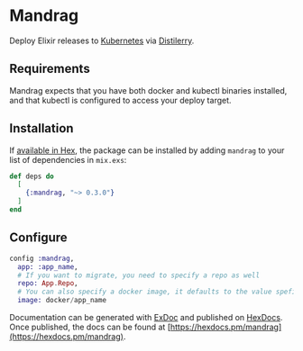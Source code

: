 # Mandrag

Deploy Elixir releases to [Kubernetes](https://kubernetes.io/) via [Distilerry](https://github.com/bitwalker/distillery).

## Requirements
Mandrag expects that you have both docker and kubectl binaries installed, and that kubectl is
configured to access your deploy target.

## Installation

If [available in Hex](https://hex.pm/docs/publish), the package can be installed
by adding `mandrag` to your list of dependencies in `mix.exs`:

```elixir
def deps do
  [
    {:mandrag, "~> 0.3.0"}
  ]
end
```

## Configure
```elixir
config :mandrag,
  app: :app_name,
  # If you want to migrate, you need to specify a repo as well
  repo: App.Repo,
  # You can also specify a docker image, it defaults to the value speficied in :app
  image: docker/app_name
```

Documentation can be generated with [ExDoc](https://github.com/elixir-lang/ex_doc)
and published on [HexDocs](https://hexdocs.pm). Once published, the docs can
be found at [https://hexdocs.pm/mandrag](https://hexdocs.pm/mandrag).
